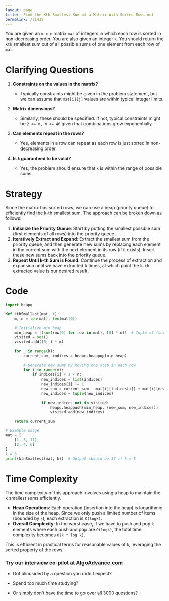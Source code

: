 ```yaml
---
layout: page
title:  Find the Kth Smallest Sum of a Matrix With Sorted Rows-out
permalink: /s1439
---
```

You are given an `m x n` matrix `mat` of integers in which each row is sorted in non-decreasing order. You are also given an integer `k`. You should return the `kth` smallest sum out of all possible sums of one element from each row of `mat`.

# Clarifying Questions
1. **Constraints on the values in the matrix?**
   - Typically constraints might be given in the problem statement, but we can assume that `mat[i][j]` values are within typical integer limits.
   
2. **Matrix dimensions?**
   - Similarly, these should be specified. If not, typical constraints might be `2 <= m, n <= 40` given that combinations grow exponentially.

3. **Can elements repeat in the rows?**
   - Yes, elements in a row can repeat as each row is just sorted in non-decreasing order.

4. **Is `k` guaranteed to be valid?**
   - Yes, the problem should ensure that `k` is within the range of possible sums.

# Strategy
Since the matrix has sorted rows, we can use a heap (priority queue) to efficiently find the k-th smallest sum. The approach can be broken down as follows:

1. **Initialize the Priority Queue**: Start by putting the smallest possible sum (first elements of all rows) into the priority queue.
2. **Iteratively Extract and Expand**: Extract the smallest sum from the priority queue, and then generate new sums by replacing each element in the current sum with the next element in its row (if it exists). Insert these new sums back into the priority queue.
3. **Repeat Until k-th Sum is Found**: Continue the process of extraction and expansion until we have extracted `k` times, at which point the `k-th` extracted value is our desired result.

# Code

```python
import heapq

def kthSmallest(mat, k):
    m, n = len(mat), len(mat[0])
    
    # Initialize min heap
    min_heap = [(sum(row[0] for row in mat), [0] * m)]  # Tuple of (current sum, indices in rows)
    visited = set()
    visited.add((0, ) * m)
    
    for _ in range(k):
        current_sum, indices = heapq.heappop(min_heap)
        
        # Generate new sums by moving one step in each row
        for i in range(m):
            if indices[i] + 1 < n:
                new_indices = list(indices)
                new_indices[i] += 1
                new_sum = current_sum - mat[i][indices[i]] + mat[i][new_indices[i]]
                new_indices = tuple(new_indices)
                
                if new_indices not in visited:
                    heapq.heappush(min_heap, (new_sum, new_indices))
                    visited.add(new_indices)
    
    return current_sum

# Example usage
mat = [
    [1, 3, 11],
    [2, 4, 6]
]
k = 5
print(kthSmallest(mat, k))  # Output should be 17 if k = 5
```

# Time Complexity
The time complexity of this approach involves using a heap to maintain the k smallest sums efficiently.

- **Heap Operations**: Each operation (insertion into the heap) is logarithmic in the size of the heap. Since we only push a limited number of items (bounded by `k`), each extraction is `O(logk)`.
- **Overall Complexity**: In the worst case, if we have to push and pop `k` elements where each push and pop are `O(logk)`, the total time complexity becomes `O(k * log k)`.

This is efficient in practical terms for reasonable values of `k`, leveraging the sorted property of the rows.



### Try our interview co-pilot at [AlgoAdvance.com](https://algoAdvance.com)

- Got blindsided by a question you didn't expect?

- Spend too much time studying?

- Or simply don't have the time to go over all 3000 questions?

